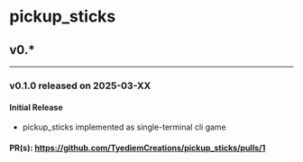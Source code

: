# pickup_sticks

## v0.*
-------

### v0.1.0 released on 2025-03-XX

#### Initial Release

* pickup_sticks implemented as single-terminal cli game

#### PR(s): https://github.com/TyediemCreations/pickup_sticks/pulls/1